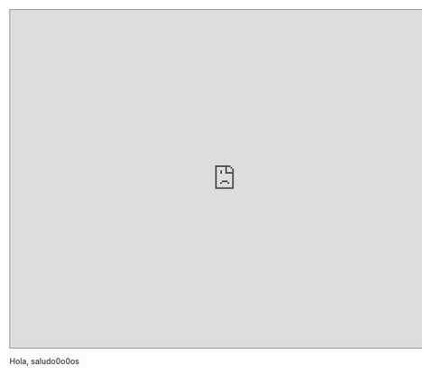 <iframe src="https://calendar.google.com/calendar/embed?height=600&amp;wkst=1&amp;bgcolor=%23ffffff&amp;ctz=America%2FMexico_City&amp;src=NzBuc2FuamEyYTJzMXBmOGM1ajNwMjRvcDBAZ3JvdXAuY2FsZW5kYXIuZ29vZ2xlLmNvbQ&amp;src=Y21mYjh1NWQxcWxzMGhkOHN1OTZlZmJlM2NAZ3JvdXAuY2FsZW5kYXIuZ29vZ2xlLmNvbQ&amp;color=%23616161&amp;color=%23D50000&amp;mode=WEEK&amp;hl=es_419&amp;title=Calendario%20Escolar%20Super%20Secreto&amp;showNav=1&amp;showTz=0&amp;showCalendars=0&amp;showTabs=1" style="border:solid 1px #777" width="800" height="600" frameborder="0" scrolling="no"></iframe>

Hola, saludo0o0os
